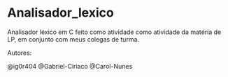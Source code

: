 # Analisador_lexico
Analisador léxico em C feito como atividade como atividade da matéria de LP, em conjunto com meus colegas de turma.

Autores:

@ig0r404
@Gabriel-Ciriaco
@Carol-Nunes